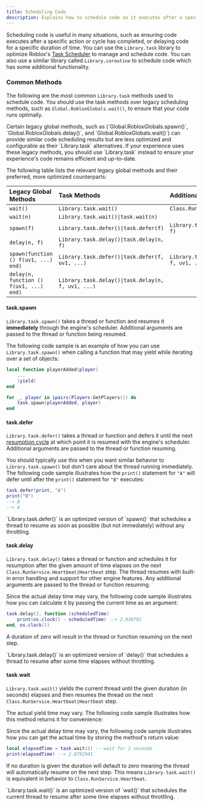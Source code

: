 ```yaml
---
title: Scheduling Code
description: Explains how to schedule code so it executes after a specific action or cycle has completed.
---
```


Scheduling code is useful in many situations, such as ensuring code executes after a specific action or cycle has completed, or delaying code for a specific duration of time. You can use the `Library.task` library to optimize Roblox's [Task Scheduler](../studio/microprofiler/task-scheduler.md) to manage and schedule code. You can also use a similar library called `Library.coroutine` to schedule code which has some additional functionality.

### Common Methods

The following are the most common `Library.task` methods used to schedule code. You should use the task methods over legacy scheduling methods, such as `Global.RobloxGlobals.wait()`, to ensure that your code runs optimally.

<Alert severity="warning">
Certain legacy global methods, such as (`Global.RobloxGlobals.spawn()`, `Global.RobloxGlobals.delay()`, and `Global.RobloxGlobals.wait()`) can provide similar code scheduling results but are less optimized and configurable as their `Library.task` alternatives. If your experience uses these legacy methods, you should use `Library.task` instead to ensure your experience's code remains efficient and up-to-date.
</Alert>

The following table lists the relevant legacy global methods and their preferred, more optimized counterparts:

| Legacy Global Methods                   | Task Methods                                       | Additional Alternatives                            |
| :---------------------------------------| :------------------------------------------------- | :------------------------------------------------- |
| `wait()`                                | `Library.task.wait()`                              | `Class.RunService.Heartbeat`                       |
| `wait(n)`                               | `Library.task.wait()\|task.wait(n)`                |                                                    |
| `spawn(f)`                              | `Library.task.defer()\|task.defer(f)`              | `Library.task.delay()\|task.delay(0, f)`           |
| `delay(n, f)`                           | `Library.task.delay()\|task.delay(n, f)`           |                                                    |
| `spawn(function () f(uv1, ...) end)`    | `Library.task.defer()\|task.defer(f, uv1, ...)`    | `Library.task.delay()\|task.delay(0, f, uv1, ...)` |
| `delay(n, function () f(uv1, ...) end)` | `Library.task.delay()\|task.delay(n, f, uv1, ...)` |                                                    |

#### task.spawn

`Library.task.spawn()` takes a thread or function and resumes it **immediately** through the engine's scheduler. Additional arguments are passed to the thread or function being resumed.

The following code sample is an example of how you can use `Library.task.spawn()` when calling a function that may yield while iterating over a set of objects:

```lua
local function playerAdded(player)
    ...
    (yield)
end

for _, player in ipairs(Players:GetPlayers()) do
    task.spawn(playerAdded, player)
end
```

#### task.defer

`Library.task.defer()` takes a thread or function and defers it until the next [resumption cycle](https://devforum.roblox.com/t/beta-deferred-lua-event-handling) at which point it is resumed with the engine's scheduler. Additional arguments are passed to the thread or function resuming.

You should typically use this when you want similar behavior to `Library.task.spawn()` but don't care about the thread running immediately. The following code sample illustrates how the `print()` statement for `"A"` will defer until after the `print()` statement for `"B"` executes:

```lua
task.defer(print, "A")
print("B")
--> B
--> A
```

<Alert severity="info">
`Library.task.defer()` is an optimized version of `spawn()` that schedules a thread to resume as soon as possible (but not immediately) without any throttling.
</Alert>

#### task.delay

`Library.task.delay()` takes a thread or function and schedules it for resumption after the given amount of time elapses on the next `Class.RunService.Heartbeat|Heartbeat` step. The thread resumes with built-in error handling and support for other engine features. Any additional arguments are passed to the thread or function resuming.

Since the actual delay time may vary, the following code sample illustrates how you can calculate it by passing the current time as an argument:

```lua
task.delay(2, function (scheduledTime)
    print(os.clock() - scheduledTime) --> 2.038702
end, os.clock())
```

A duration of zero will result in the thread or function resuming on the next step.

<Alert severity="info">
`Library.task.delay()` is an optimized version of `delay()` that schedules a thread to resume after some time elapses without throttling.
</Alert>

#### task.wait

`Library.task.wait()` yields the current thread until the given duration (in seconds) elapses and then resumes the thread on the next `Class.RunService.Heartbeat|Heartbeat` step.

The actual yield time may vary. The following code sample illustrates how this method returns it for convenience:

Since the actual delay time may vary, the following code sample illustrates how you can get the actual time by storing the method's return value:

```lua
local elapsedTime = task.wait(2) -- wait for 2 seconds
print(elapsedTime) --> 2.0792941
```

If no duration is given the duration will default to zero meaning the thread will automatically resume on the next step. This means `Library.task.wait()` is equivalent in behavior to `Class.RunService.Heartbeat`.

<Alert severity="info">
`Library.task.wait()` is an optimized version of `wait()` that schedules the current thread to resume after some time elapses without throttling.
</Alert>
